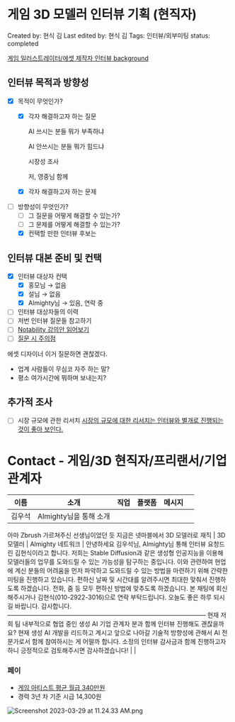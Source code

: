 # 게임 3D 모델러 인터뷰 기획 (현직자)

Created by: 현식 김
Last edited by: 현식 김
Tags: 인터뷰/외부미팅
status: completed

[게임 일러스트레이터/에셋 제작자 인터뷰 background](%E1%84%80%E1%85%A6%E1%84%8B%E1%85%B5%E1%86%B7%20%E1%84%8B%E1%85%B5%E1%86%AF%E1%84%85%E1%85%A5%E1%84%89%E1%85%B3%E1%84%90%E1%85%B3%E1%84%85%E1%85%A6%E1%84%8B%E1%85%B5%E1%84%90%E1%85%A5%20%E1%84%8B%E1%85%B5%E1%86%AB%E1%84%90%E1%85%A5%E1%84%87%E1%85%B2%20%E1%84%80%E1%85%B5%E1%84%92%E1%85%AC%E1%86%A8%2019f9b46ad48641f0bf4e4bc9672aa591/%E1%84%80%E1%85%A6%E1%84%8B%E1%85%B5%E1%86%B7%20%E1%84%8B%E1%85%B5%E1%86%AF%E1%84%85%E1%85%A5%E1%84%89%E1%85%B3%E1%84%90%E1%85%B3%E1%84%85%E1%85%A6%E1%84%8B%E1%85%B5%E1%84%90%E1%85%A5%20%E1%84%8B%E1%85%A6%E1%84%89%E1%85%A6%E1%86%BA%20%E1%84%8C%E1%85%A6%E1%84%8C%E1%85%A1%E1%86%A8%E1%84%8C%E1%85%A1%20%E1%84%8B%E1%85%B5%E1%86%AB%E1%84%90%E1%85%A5%E1%84%87%E1%85%B2%20backgr%20042ae1b9893042ecb659f6037d52244b.md)

## 인터뷰 목적과 방향성

- [x]  목적이 무엇인가?
    - [x]  각자 해결하고자 하는 질문
        
        AI 쓰시는 분들 뭐가 부족하냐
        
        AI 안쓰시는 분들 뭐가 힘드냐
        
        시장성 조사
        
        저, 영중님 함께
        
    - [x]  각자 해결하고자 하는 문제
- [ ]  방향성이 무엇인가?
    - [ ]  그 질문을 어떻게 해결할 수 있는가?
    - [ ]  그 문제를 어떻게 해결할 수 있는가?
    - [x]  컨택할 만한 인터뷰 후보는

## 인터뷰 대본 준비 및 컨택

- [x]  인터뷰 대상자 컨택
    - [x]  홍모님 → 없음
    - [x]  설님 → 없음
    - [x]  Almighty님 → 있음, 연락 중
- [ ]  인터뷰 대상자들의 이력
- [ ]  저번 인터뷰 질문들 참고하기
- [ ]  [Notability 강의안 읽어보기](https://notability.com/n/2eqsUXwepA67Ow0xwD4LgI)
- [ ]  [질문 시 주의점](B2B%20%E1%84%91%E1%85%B3%E1%84%85%E1%85%A9%E1%84%83%E1%85%A5%E1%86%A8%E1%84%90%E1%85%B3%20%E1%84%86%E1%85%A2%E1%84%82%E1%85%B5%E1%84%8C%E1%85%B5%E1%84%86%E1%85%A5%E1%86%AB%E1%84%90%E1%85%B3%20%E1%84%89%E1%85%B3%E1%84%90%E1%85%A9%E1%84%85%E1%85%B5%20%E1%84%80%E1%85%A9%E1%84%80%E1%85%A2%E1%86%A8%E1%84%8B%E1%85%B5%20%E1%84%8C%E1%85%B5%E1%86%AB%E1%84%8D%E1%85%A1%E1%84%85%E1%85%A9%20%E1%84%80%20d063474dc4af45bfa3e48826e46519e2.md)

에셋 디자이너 이거 질문하면 괜찮겠다.

- 업계 사람들이 무심코 자주 하는 말?
- 평소 여가시간에 뭐하며 보내는지?

## 추가적 조사

- [ ]  시장 규모에 관한 리서치 [시장의 규모에 대한 리서치는 인터뷰와 별개로 진행되는 것이 좋아 보인다.](20230410%20%E1%84%8B%E1%85%A7%E1%86%AB%E1%84%80%E1%85%AE%E1%84%80%E1%85%A2%E1%84%87%E1%85%A1%E1%86%AF%E1%84%89%E1%85%A6%E1%86%A8%E1%84%89%E1%85%A7%E1%86%AB%20X%20B2B%20guild%204aef0fb454304827b44246f87b175b95.md)

# Contact - 게임/3D 현직자/프리랜서/기업관계자

| 이름 | 소개 | 직업 | 플랫폼 | 메시지 |  |
| --- | --- | --- | --- | --- | --- |
| 김우석 | Almighty님을 통해 소개
아마 Zbrush 가르쳐주신 선생님이었던 듯
지금은 넷마블에서 3D 모델러로 재직 | 3D 모델러 | Almighty 네트워크 | 안녕하세요 김우석님, Almighty님 통해 인터뷰 요청드린 김현식이라고 합니다. 저희는 Stable Diffusion과 같은 생성형 인공지능을 이용해 모델러들의 업무를 도와드릴 수 있는 가능성을 탐구하는 중입니다. 이와 관련하여 현업에 계신 분들의 어려움을 먼저 파악하고 도와드릴 수 있는 방법을 마련하기 위해 간략한 미팅을 진행하고 있습니다. 
편하신 날짜 및 시간대를 알려주시면 최대한 맞춰서 진행하도록 하겠습니다. 전화, 줌 등 모두 편하신 방법에 맞추도록 하겠습니다. 본 채팅에 회신해주시거나 김현식(010-2922-3016)으로 연락 부탁드립니다. 오늘도 좋은 하루 되시길 바랍니다. 감사합니다.
————————————————————————————————
현재 저희 팀 내부적으로 협업 중인 생성 AI 기업 관계자 분과 함께 인터뷰 진행해도 괜찮을까요? 현재 생성 AI 개발을 리드하고 계시고 앞으로 나아갈 기술적 방향성에 관해서 AI 전문가로서 함께 참여하시는 게 어떨까 합니다. 소정의 인터뷰 감사금과 함께 진행하고자 하니 긍정적으로 검토해주시면 감사하겠습니다! |  |

### 페이

- [게임 아티스트 평균 월급 340만원](https://www.wanted.co.kr/salary/881)
- 경력 3년 차 기준 시급 14,300원

![Screenshot 2023-03-29 at 11.24.33 AM.png](%E1%84%80%E1%85%A6%E1%84%8B%E1%85%B5%E1%86%B7%203D%20%E1%84%86%E1%85%A9%E1%84%83%E1%85%A6%E1%86%AF%E1%84%85%E1%85%A5%20%E1%84%8B%E1%85%B5%E1%86%AB%E1%84%90%E1%85%A5%E1%84%87%E1%85%B2%20%E1%84%80%E1%85%B5%E1%84%92%E1%85%AC%E1%86%A8%20(%E1%84%92%E1%85%A7%E1%86%AB%E1%84%8C%E1%85%B5%E1%86%A8%E1%84%8C%E1%85%A1)%2001394bee02324218940228ab3260b33a/Screenshot_2023-03-29_at_11.24.33_AM.png)